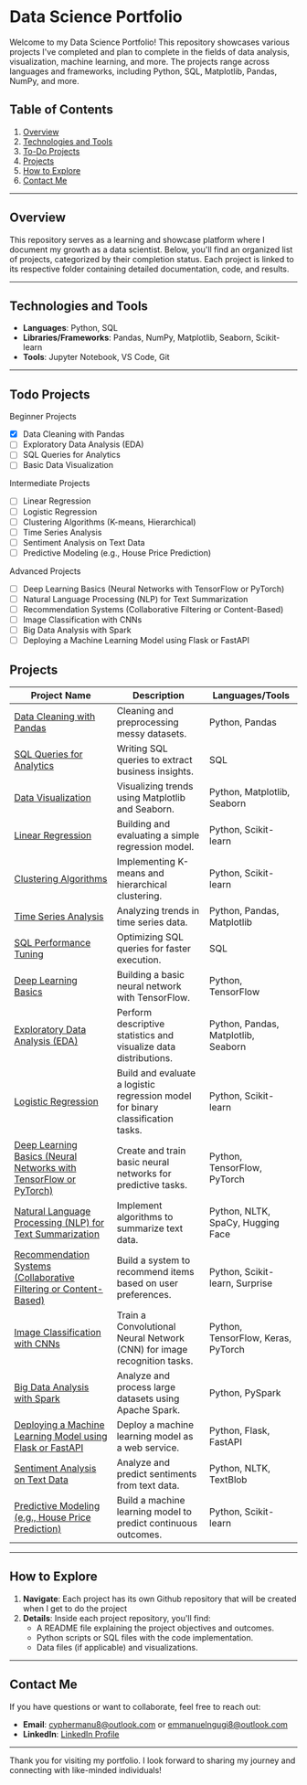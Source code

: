 # Data Science Portfolio

Welcome to my Data Science Portfolio! This repository showcases various projects I've completed and plan to complete in the fields of data analysis, visualization, machine learning, and more. The projects range across languages and frameworks, including Python, SQL, Matplotlib, Pandas, NumPy, and more.

## Table of Contents

1. [Overview](#overview)
2. [Technologies and Tools](#technologies-and-tools)
3. [To-Do Projects](#todo-projects)
4. [Projects](#projects)
5. [How to Explore](#how-to-explore)
6. [Contact Me](#contact-me)

---

## Overview

This repository serves as a learning and showcase platform where I document my growth as a data scientist. Below, you'll find an organized list of projects, categorized by their completion status. Each project is linked to its respective folder containing detailed documentation, code, and results.

---

## Technologies and Tools

-   **Languages**: Python, SQL
-   **Libraries/Frameworks**: Pandas, NumPy, Matplotlib, Seaborn, Scikit-learn
-   **Tools**: Jupyter Notebook, VS Code, Git

---
## Todo Projects
Beginner Projects

-   [x] Data Cleaning with Pandas
-   [ ] Exploratory Data Analysis (EDA)
-   [ ] SQL Queries for Analytics
-   [ ] Basic Data Visualization

Intermediate Projects

-   [ ] Linear Regression
-   [ ] Logistic Regression
-   [ ] Clustering Algorithms (K-means, Hierarchical)
-   [ ] Time Series Analysis
-   [ ] Sentiment Analysis on Text Data
-   [ ] Predictive Modeling (e.g., House Price Prediction)

Advanced Projects

-   [ ] Deep Learning Basics (Neural Networks with TensorFlow or PyTorch)
-   [ ] Natural Language Processing (NLP) for Text Summarization
-   [ ] Recommendation Systems (Collaborative Filtering or Content-Based)
-   [ ] Image Classification with CNNs
-   [ ] Big Data Analysis with Spark
-   [ ] Deploying a Machine Learning Model using Flask or FastAPI

## Projects

| Project Name                                                          | Description                                                                     | Languages/Tools                     |
| --------------------------------------------------------------------- | ------------------------------------------------------------------------------- | ----------------------------------- |
| [Data Cleaning with Pandas](./pandas-data-cleaning/)                                         | Cleaning and preprocessing messy datasets.                                      | Python, Pandas                      |
| [SQL Queries for Analytics](./sql-queries-for-analytics)                                         | Writing SQL queries to extract business insights.                               | SQL                                 |
| [Data Visualization]()                                                | Visualizing trends using Matplotlib and Seaborn.                                | Python, Matplotlib, Seaborn         |
| [Linear Regression]()                                                 | Building and evaluating a simple regression model.                              | Python, Scikit-learn                |
| [Clustering Algorithms]()                                             | Implementing K-means and hierarchical clustering.                               | Python, Scikit-learn                |
| [Time Series Analysis]()                                              | Analyzing trends in time series data.                                           | Python, Pandas, Matplotlib          |
| [SQL Performance Tuning]()                                            | Optimizing SQL queries for faster execution.                                    | SQL                                 |
| [Deep Learning Basics]()                                              | Building a basic neural network with TensorFlow.                                | Python, TensorFlow                  |
| [Exploratory Data Analysis (EDA)]()                                   | Perform descriptive statistics and visualize data distributions.                | Python, Pandas, Matplotlib, Seaborn |
| [Logistic Regression]()                                               | Build and evaluate a logistic regression model for binary classification tasks. | Python, Scikit-learn                |
| [Deep Learning Basics (Neural Networks with TensorFlow or PyTorch)]() | Create and train basic neural networks for predictive tasks.                    | Python, TensorFlow, PyTorch         |
| [Natural Language Processing (NLP) for Text Summarization]()          | Implement algorithms to summarize text data.                                    | Python, NLTK, SpaCy, Hugging Face   |
| [Recommendation Systems (Collaborative Filtering or Content-Based)]() | Build a system to recommend items based on user preferences.                    | Python, Scikit-learn, Surprise      |
| [Image Classification with CNNs]()                                    | Train a Convolutional Neural Network (CNN) for image recognition tasks.         | Python, TensorFlow, Keras, PyTorch  |
| [Big Data Analysis with Spark]()                                      | Analyze and process large datasets using Apache Spark.                          | Python, PySpark                     |
| [Deploying a Machine Learning Model using Flask or FastAPI]()         | Deploy a machine learning model as a web service.                               | Python, Flask, FastAPI              |
| [Sentiment Analysis on Text Data]()                                   | Analyze and predict sentiments from text data.                                  | Python, NLTK, TextBlob              |
| [Predictive Modeling (e.g., House Price Prediction)]()                | Build a machine learning model to predict continuous outcomes.                  | Python, Scikit-learn                |

---

## How to Explore

1. **Navigate**: Each project has its own Github repository that will be created when I get to do the project
2. **Details**: Inside each project repository, you'll find:
    - A README file explaining the project objectives and outcomes.
    - Python scripts or SQL files with the code implementation.
    - Data files (if applicable) and visualizations.

---

## Contact Me

If you have questions or want to collaborate, feel free to reach out:

-   **Email**: cyphermanu8@outlook.com or emmanuelngugi8@outlook.com
-   **LinkedIn**: [LinkedIn Profile](https://www.linkedin.com/in/emmanuel-ngugi-62917124b/)

---

Thank you for visiting my portfolio. I look forward to sharing my journey and connecting with like-minded individuals!
